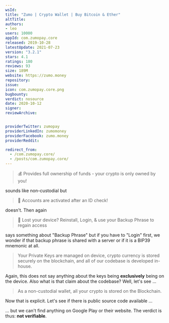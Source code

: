 ```yaml
---
wsId: 
title: "Zumo | Crypto Wallet | Buy Bitcoin & Ether"
altTitle: 
authors:
- leo
users: 10000
appId: com.zumopay.core
released: 2019-10-28
latestUpdate: 2021-07-23
version: "3.2.1"
stars: 4.1
ratings: 180
reviews: 93
size: 189M
website: https://zumo.money
repository: 
issue: 
icon: com.zumopay.core.png
bugbounty: 
verdict: nosource
date: 2020-10-12
signer: 
reviewArchive:


providerTwitter: zumopay
providerLinkedIn: zumomoney
providerFacebook: zumo.money
providerReddit: 

redirect_from:
  - /com.zumopay.core/
  - /posts/com.zumopay.core/
---
```



> 💰 Provides full ownership of funds - your crypto is only owned by you!

sounds like non-custodial but

> 👮 Accounts are activated after an ID check!

doesn't. Then again

> 📵 Lost your device? Reinstall, Login, & use your Backup Phrase to regain
  access

says something about "Backup Phrase" but if you have to "Login" first, we wonder
if that backup phrase is shared with a server or if it is a BIP39 mnemonic at
all.

> Your Private Keys are managed on device, crypto currency is stored securely on
  the blockchain, and all of our codebase is developed in-house.

Again, this does not say anything about the keys being **exclusively** being on
the device. Also what is that claim about the codebase? Well, let's see ...

> As a non-custodial wallet, all your crypto is stored on the Blockchain.

Now that is explicit. Let's see if there is public source code available ...

... but we can't find anything on Google Play or their website. The verdict is
thus: **not verifiable**.

